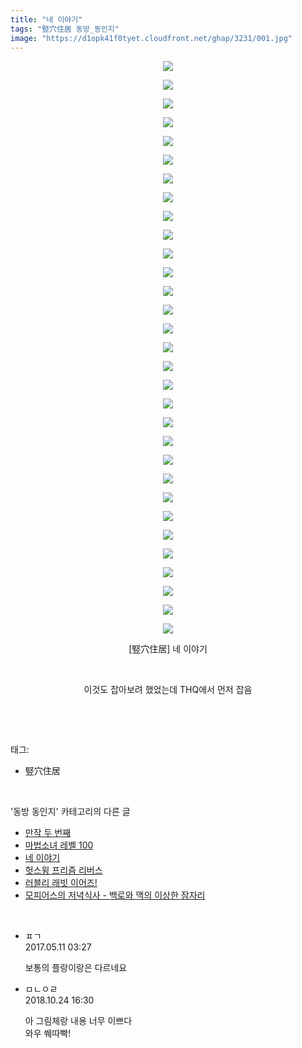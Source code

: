 ```yaml
---
title: "네 이야기"
tags: "竪穴住居 동방_동인지"
image: "https://d1opk41f0tyet.cloudfront.net/ghap/3231/001.jpg"
---
```

<div class="article">
<p style="text-align: center; clear: none; float: none;"><img src="{{ site.imgserver10 }}/ghap/3231/001.jpg"/></p>
<p style="text-align: center; clear: none; float: none;"><img src="{{ site.imgserver10 }}/ghap/3231/002.jpg"/></p>
<p style="text-align: center; clear: none; float: none;"><img src="{{ site.imgserver10 }}/ghap/3231/003.jpg"/></p>
<p style="text-align: center; clear: none; float: none;"><img src="{{ site.imgserver10 }}/ghap/3231/004.jpg"/></p>
<p style="text-align: center; clear: none; float: none;"><img src="{{ site.imgserver10 }}/ghap/3231/005.jpg"/></p>
<p style="text-align: center; clear: none; float: none;"><img src="{{ site.imgserver10 }}/ghap/3231/006.jpg"/></p>
<p style="text-align: center; clear: none; float: none;"><img src="{{ site.imgserver10 }}/ghap/3231/007.jpg"/></p>
<p style="text-align: center; clear: none; float: none;"><img src="{{ site.imgserver10 }}/ghap/3231/008.jpg"/></p>
<p style="text-align: center; clear: none; float: none;"><img src="{{ site.imgserver10 }}/ghap/3231/009.jpg"/></p>
<p style="text-align: center; clear: none; float: none;"><img src="{{ site.imgserver10 }}/ghap/3231/010.jpg"/></p>
<p style="text-align: center; clear: none; float: none;"><img src="{{ site.imgserver10 }}/ghap/3231/011.jpg"/></p>
<p style="text-align: center; clear: none; float: none;"><img src="{{ site.imgserver10 }}/ghap/3231/012.jpg"/></p>
<p style="text-align: center; clear: none; float: none;"><img src="{{ site.imgserver10 }}/ghap/3231/013.jpg"/></p>
<p style="text-align: center; clear: none; float: none;"><img src="{{ site.imgserver10 }}/ghap/3231/014.jpg"/></p>
<p style="text-align: center; clear: none; float: none;"><img src="{{ site.imgserver10 }}/ghap/3231/015.jpg"/></p>
<p style="text-align: center; clear: none; float: none;"><img src="{{ site.imgserver10 }}/ghap/3231/016.jpg"/></p>
<p style="text-align: center; clear: none; float: none;"><img src="{{ site.imgserver10 }}/ghap/3231/017.jpg"/></p>
<p style="text-align: center; clear: none; float: none;"><img src="{{ site.imgserver10 }}/ghap/3231/018.jpg"/></p>
<p style="text-align: center; clear: none; float: none;"><img src="{{ site.imgserver10 }}/ghap/3231/019.jpg"/></p>
<p style="text-align: center; clear: none; float: none;"><img src="{{ site.imgserver10 }}/ghap/3231/020.jpg"/></p>
<p style="text-align: center; clear: none; float: none;"><img src="{{ site.imgserver10 }}/ghap/3231/021.jpg"/></p>
<p style="text-align: center; clear: none; float: none;"><img src="{{ site.imgserver10 }}/ghap/3231/022.jpg"/></p>
<p style="text-align: center; clear: none; float: none;"><img src="{{ site.imgserver10 }}/ghap/3231/023.jpg"/></p>
<p style="text-align: center; clear: none; float: none;"><img src="{{ site.imgserver10 }}/ghap/3231/024.jpg"/></p>
<p style="text-align: center; clear: none; float: none;"><img src="{{ site.imgserver10 }}/ghap/3231/025.jpg"/></p>
<p style="text-align: center; clear: none; float: none;"><img src="{{ site.imgserver10 }}/ghap/3231/026.jpg"/></p>
<p style="text-align: center; clear: none; float: none;"><img src="{{ site.imgserver10 }}/ghap/3231/027.jpg"/></p>
<p style="text-align: center; clear: none; float: none;"><img src="{{ site.imgserver10 }}/ghap/3231/028.jpg"/></p>
<p style="text-align: center; clear: none; float: none;"><img src="{{ site.imgserver10 }}/ghap/3231/029.jpg"/></p>
<p style="text-align: center; clear: none; float: none;"><img src="{{ site.imgserver10 }}/ghap/3231/030.jpg"/></p>
<p style="text-align: center; clear: none; float: none;"><img src="{{ site.imgserver10 }}/ghap/3231/031.jpg"/></p>
<p style="text-align: center; clear: none; float: none;">[竪穴住居] 네 이야기</p>
<p style="text-align: center; clear: none; float: none;"><br/></p>
<p style="text-align: center; clear: none; float: none;">이것도 잡아보려 했었는데 THQ에서 먼저 잡음</p>
<p><br/></p>
</div><br/>
<div class="tagTrail">
<p>태그: </p>
<ul>
<li>竪穴住居</li>
</ul>
</div><br/>
<div class="another">
<p>'동방 동인지' 카테고리의 다른 글</p>
<ul>
<li><a href="/ghap_3235">만작 두 번째</a></li>
<li><a href="/ghap_3234">마법소녀 레벨 100</a></li>
<li><a href="/ghap_3231">네 이야기</a></li>
<li><a href="/ghap_3230">헛스윙 프리즘 리버스</a></li>
<li><a href="/ghap_3229">러블리 래빗 이어즈!</a></li>
<li><a href="/ghap_3228">모피어스의 저녁식사 - 백로와 맥의 이상한 잠자리</a></li>
</ul>
</div><br/>
<div class="cb_module cb_fluid">
<div class="cb_wrt cb_profile">
<div class="comment">
<ul>
<li class="cb_thumb_off" id="comment14986086">
<div class="cb_comment_area">
<div class="cb_info_area">
<div class="cb_section">
<span class="cb_nick_name">ㅍㄱ</span>
</div>
<div class="cb_section">
<span class="cb_date">2017.05.11 03:27 </span>
</div>
</div>
<div class="cb_dsc_comment">
<p class="cb_dsc">
											보통의 플랑이랑은 다르네요
										</p>
</div>
</div></li>
<li class="cb_thumb_off" id="comment15361407">
<div class="cb_comment_area">
<div class="cb_info_area">
<div class="cb_section">
<span class="cb_nick_name">ㅁㄴㅇㄹ</span>
</div>
<div class="cb_section">
<span class="cb_date">2018.10.24 16:30 </span>
</div>
</div>
<div class="cb_dsc_comment">
<p class="cb_dsc">
											아 그림체랑 내용 너무 이쁘다<br/>
와우 쒜따빡!
										</p>
</div>
</div></li>
</ul>
</div>
</div><!-- commentList close -->
</div><br/>

